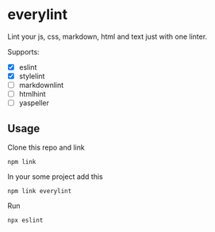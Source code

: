 # everylint

Lint your js, css, markdown, html and text just with one linter.

Supports:

* [x] eslint
* [x] stylelint
* [ ] markdownlint
* [ ] htmlhint
* [ ] yaspeller

## Usage

Clone this repo and link

```
npm link
```

In your some project add this

```
npm link everylint
```

Run

```
npx eslint
```
